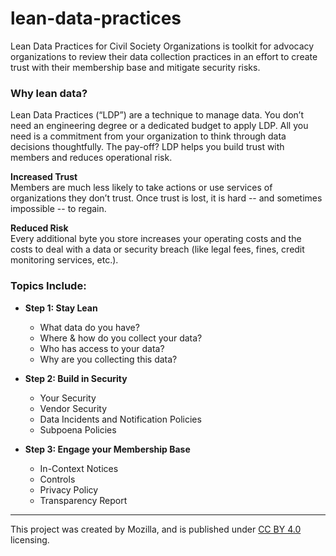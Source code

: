 # lean-data-practices
Lean Data Practices for Civil Society Organizations is toolkit for advocacy organizations to review their data collection practices in an effort to create trust with their membership base and mitigate security risks.

### Why lean data?
Lean Data Practices (“LDP”) are a technique to manage data.  You don’t need an engineering degree or a dedicated budget to apply LDP.  All you need is a commitment from your organization to think through data decisions thoughtfully.  The pay-off? LDP helps you build trust with members and reduces operational risk.  

**Increased Trust** <br/>
Members are much less likely to take actions or use services of organizations they don’t trust. Once trust is lost, it is hard -- and sometimes impossible -- to regain.

**Reduced Risk** <br/>
Every additional byte you store increases your operating costs and the costs to deal with a data or security breach (like legal fees, fines, credit monitoring services, etc.). 

### Topics Include:
  * **Step 1: Stay Lean**
     * What data do you have?
     * Where & how do you collect your data?
     * Who has access to your data? 
     * Why are you collecting this data?
     
  * **Step 2: Build in Security** 
      * Your Security
      * Vendor Security
      * Data Incidents and Notification Policies
      * Subpoena Policies

  * **Step 3: Engage your Membership Base**
      * In-Context Notices
      * Controls
      * Privacy Policy
      * Transparency Report 

---
This project was created by Mozilla, and is published under [CC BY 4.0](https://creativecommons.org/licenses/by/4.0/) licensing. 
